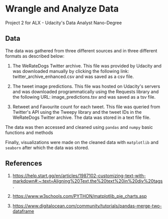 # Wrangle and Analyze Data
Project 2 for ALX - Udacity's Data Analyst Nano-Degree

## Data
The data was gathered from three different sources and in three different formats as described below:

1. The WeRateDogs Twitter archive. This file was provided by Udacity and was downloaded manually by clicking the following link: twitter_archive_enhanced.csv and was saved as a csv file.

2. The tweet image predictions. This file was hosted on Udacity's servers and was downloaded programmatically using the Requests library and the following URL: image_predictions.tsv and was saved as a tsv file.

3. Retweet and Favourite count for each tweet. This file was queried from Twitter's API using the Tweepy library and the tweet IDs in the WeRateDogs Twitter archive. The data was stored in a text file file.

The data was then accessed and cleaned using `pandas` and `numpy` basic functions and methods

Finally, visualizations were made on the cleaned data with `matplotlib` and `seaborn` after which the data was stored.

## References

1. https://help.start.gg/en/articles/1987102-customizing-text-with-markdown#:~:text=Aligning%20Text,the%20text%20in%20div%20tags.

2. https://www.w3schools.com/PYTHON/matplotlib_pie_charts.asp

3. https://www.digitalocean.com/community/tutorials/pandas-merge-two-dataframe
